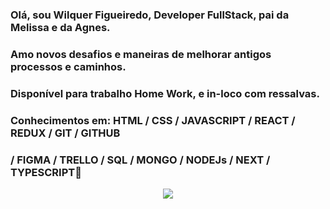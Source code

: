 ### Olá, sou Wilquer Figueiredo, Developer FullStack, pai da Melissa e da Agnes.
### Amo novos desafios e maneiras de melhorar antigos processos e caminhos.
### Disponível para trabalho Home Work, e in-loco com ressalvas.
### Conhecimentos em: HTML / CSS / JAVASCRIPT / REACT / REDUX / GIT / GITHUB 
### / FIGMA / TRELLO / SQL / MONGO / NODEJs / NEXT / TYPESCRIPT👋
<p align="center"> <img alingn="center" src="https://profile-counter.glitch.me/Wilquer82/count.svg" /></p>
